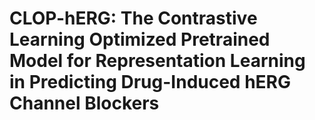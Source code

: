 # CLOP-hERG: The Contrastive Learning Optimized Pretrained Model for Representation Learning in Predicting Drug-Induced hERG Channel Blockers 
